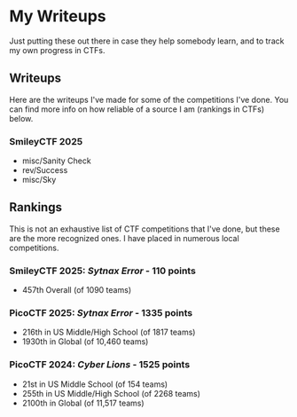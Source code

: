 # My Writeups
Just putting these out there in case they help somebody learn, and to track my own progress in CTFs.

## Writeups
Here are the writeups I've made for some of the competitions I've done. You can find more info on how reliable of a source I am (rankings in CTFs) below.

### SmileyCTF 2025
* misc/Sanity Check
* rev/Success
* misc/Sky

## Rankings
This is not an exhaustive list of CTF competitions that I've done, but these are the more recognized ones. I have placed in numerous local competitions.

### SmileyCTF 2025: *Sytnax Error* - 110 points
* 457th Overall (of 1090 teams)

### PicoCTF 2025: *Sytnax Error* - 1335 points
* 216th in US Middle/High School (of 1817 teams)
* 1930th in Global (of 10,460 teams)

### PicoCTF 2024: *Cyber Lions* - 1525 points
* 21st in US Middle School (of 154 teams)
* 255th in US Middle/High School (of 2268 teams)
* 2100th in Global (of 11,517 teams)
